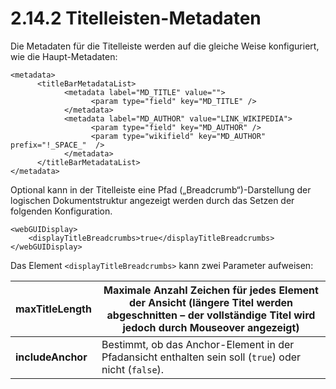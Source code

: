 # 2.14.2 Titelleisten-Metadaten

Die Metadaten für die Titelleiste werden auf die gleiche Weise konfiguriert, wie die Haupt-Metadaten:

```markup
<metadata>
      <titleBarMetadataList>
            <metadata label="MD_TITLE" value="">
                  <param type="field" key="MD_TITLE" />
            </metadata>
            <metadata label="MD_AUTHOR" value="LINK_WIKIPEDIA">
                  <param type="field" key="MD_AUTHOR" />
                  <param type="wikifield" key="MD_AUTHOR" prefix="!_SPACE_"  />
            </metadata>
      </titleBarMetadataList>
</metadata>
```

Optional kann in der Titelleiste eine Pfad \(„Breadcrumb“\)-Darstellung der logischen Dokumentstruktur angezeigt werden durch das Setzen der folgenden Konfiguration. 

```markup
<webGUIDisplay>
    <displayTitleBreadcrumbs>true</displayTitleBreadcrumbs>
</webGUIDisplay>
```

Das Element `<displayTitleBreadcrumbs>` kann zwei Parameter aufweisen:

| **maxTitleLength** | Maximale Anzahl Zeichen für jedes Element der Ansicht \(längere Titel werden abgeschnitten – der vollständige Titel wird jedoch durch Mouseover angezeigt\)  |
| --- | --- |
| **includeAnchor** | Bestimmt, ob das Anchor-Element in der Pfadansicht enthalten sein soll \(`true`\) oder nicht \(`false`\). |

